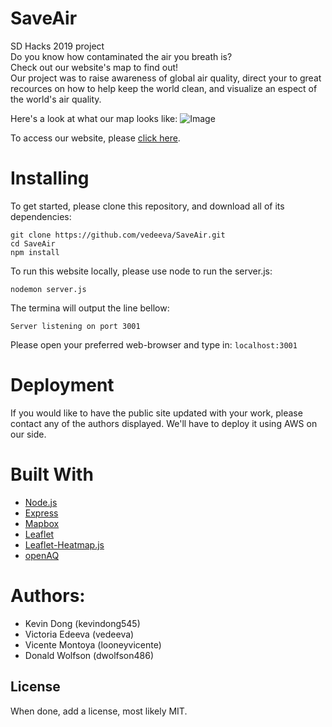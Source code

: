 # SaveAir
SD Hacks 2019 project\
Do you know how contaminated the air you breath is?\
Check out our website's map to find out!\
Our project was to raise awareness of global air quality, direct your to great recources on how to help keep the world clean, and visualize an espect of the world's air quality.

Here's a look at what our map looks like:
![Image]()

To access our website, please [click here](http://18.191.117.19:3001/index.html#top). 


# Installing
To get started, please clone this repository, and download all of its dependencies:
```
git clone https://github.com/vedeeva/SaveAir.git
cd SaveAir
npm install
```
To run this website locally, please use node to run the server.js:
```
nodemon server.js
```
The termina will output the line bellow:
```
Server listening on port 3001
```
Please open your preferred web-browser and type in: `localhost:3001`

# Deployment
If you would like to have the public site updated with your work, please contact any of the authors displayed. We'll have to deploy it using AWS on our side.

# Built With
- [Node.js](https://nodejs.org/en/)
- [Express](https://expressjs.com/)
- [Mapbox](https://www.mapbox.com/)
- [Leaflet](https://leafletjs.com/index.html)
- [Leaflet-Heatmap.js](https://www.patrick-wied.at/static/heatmapjs/plugin-leaflet-layer.html)
- [openAQ](https://openaq.org/#/locations?_k=eg27t1)

# Authors:
- Kevin Dong (kevindong545)
- Victoria Edeeva (vedeeva)
- Vicente Montoya (looneyvicente)
- Donald Wolfson (dwolfson486)

## License
When done, add a license, most likely MIT.
